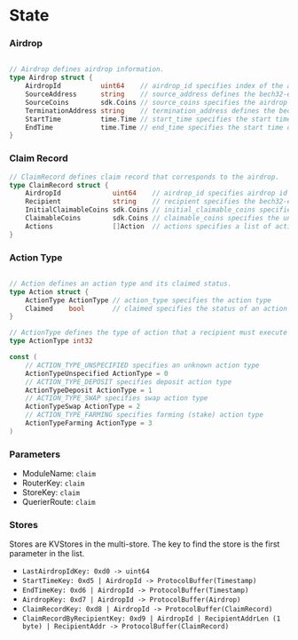 <!-- order: 2 -->

# State

### Airdrop

```go

// Airdrop defines airdrop information.
type Airdrop struct {
	AirdropId          uint64    // airdrop_id specifies index of the airdrop
	SourceAddress      string    // source_address defines the bech32-encoded source address
	SourceCoins        sdk.Coins // source_coins specifies the airdrop coins
	TerminationAddress string    // termination_address defines the bech32-encoded termination address
	StartTime          time.Time // start_time specifies the start time of the airdrop
	EndTime            time.Time // end_time specifies the start time of the airdrop
}
```

### Claim Record

```go
// ClaimRecord defines claim record that corresponds to the airdrop.
type ClaimRecord struct {
	AirdropId             uint64    // airdrop_id specifies airdrop id
	Recipient             string    // recipient specifies the bech32-encoded address that is eligible to claim airdrop
	InitialClaimableCoins sdk.Coins // initial_claimable_coins specifies the initial claimable coins
	ClaimableCoins        sdk.Coins // claimable_coins specifies the unclaimed claimable coins
	Actions               []Action  // actions specifies a list of actions
}
```

### Action Type

```go

// Action defines an action type and its claimed status.
type Action struct {
	ActionType ActionType // action_type specifies the action type
	Claimed    bool       // claimed specifies the status of an action
}

// ActionType defines the type of action that a recipient must execute in order to receive a claimable amount.
type ActionType int32

const (
	// ACTION_TYPE_UNSPECIFIED specifies an unknown action type
	ActionTypeUnspecified ActionType = 0
	// ACTION_TYPE_DEPOSIT specifies deposit action type
	ActionTypeDeposit ActionType = 1
	// ACTION_TYPE_SWAP specifies swap action type
	ActionTypeSwap ActionType = 2
	// ACTION_TYPE_FARMING specifies farming (stake) action type
	ActionTypeFarming ActionType = 3
)
```

### Parameters

- ModuleName: `claim`
- RouterKey: `claim`
- StoreKey: `claim`
- QuerierRoute: `claim`


### Stores

Stores are KVStores in the multi-store. The key to find the store is the first parameter in the list.

- `LastAirdropIdKey: 0xd0 -> uint64`
- `StartTimeKey: 0xd5 | AirdropId -> ProtocolBuffer(Timestamp)`
- `EndTimeKey: 0xd6 | AirdropId -> ProtocolBuffer(Timestamp)`
- `AirdropKey: 0xd7 | AirdropId -> ProtocolBuffer(Airdrop)`
- `ClaimRecordKey: 0xd8 | AirdropId -> ProtocolBuffer(ClaimRecord)`
- `ClaimRecordByRecipientKey: 0xd9 | AirdropId | RecipientAddrLen (1 byte) | RecipientAddr -> ProtocolBuffer(ClaimRecord)`

